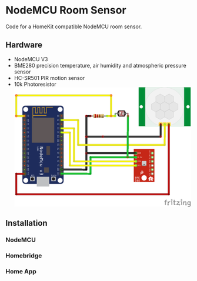 # NodeMCU Room Sensor

Code for a HomeKit compatible NodeMCU room sensor.


## Hardware

* NodeMCU V3
* BME280 precision temperature, air humidity and atmospheric pressure sensor
* HC-SR501 PIR motion sensor
* 10k Photoresistor
![alt text](https://github.com/reneHB/NodeMCU_Room_Sensor/blob/master/Room%20Sensor.png)

## Installation

### NodeMCU

### Homebridge

### Home App
